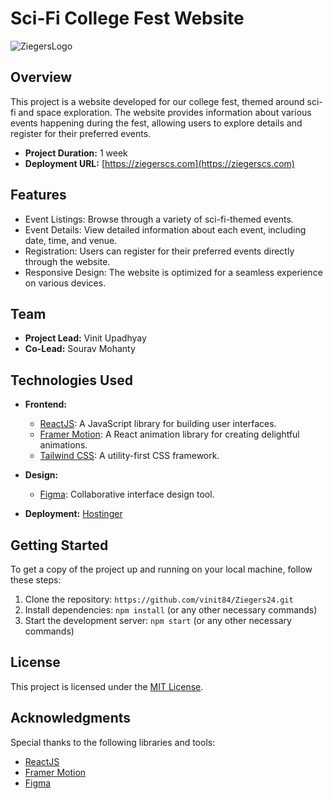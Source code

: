 # Sci-Fi College Fest Website

![ZiegersLogo](https://ziegerscs.com/static/media/ZiegersLogo.4e21822b4228767f2df8.webp)

## Overview

This project is a website developed for our college fest, themed around sci-fi and space exploration. The website provides information about various events happening during the fest, allowing users to explore details and register for their preferred events.

- **Project Duration:** 1 week
- **Deployment URL:** [https://ziegerscs.com](https://ziegerscs.com)

## Features

- Event Listings: Browse through a variety of sci-fi-themed events.
- Event Details: View detailed information about each event, including date, time, and venue.
- Registration: Users can register for their preferred events directly through the website.
- Responsive Design: The website is optimized for a seamless experience on various devices.

## Team

- **Project Lead:** Vinit Upadhyay
- **Co-Lead:** Sourav Mohanty

## Technologies Used

- **Frontend:**
  - [ReactJS](https://reactjs.org/): A JavaScript library for building user interfaces.
  - [Framer Motion](https://www.framer.com/motion/): A React animation library for creating delightful animations.
  - [Tailwind CSS](https://tailwindcss.com/): A utility-first CSS framework.

- **Design:**
  - [Figma](https://www.figma.com/): Collaborative interface design tool.

- **Deployment:** [Hostinger](https://www.hostinger.com/)

## Getting Started

To get a copy of the project up and running on your local machine, follow these steps:

1. Clone the repository: `https://github.com/vinit84/Ziegers24.git`
2. Install dependencies: `npm install` (or any other necessary commands)
3. Start the development server: `npm start` (or any other necessary commands)

## License

This project is licensed under the [MIT License](LICENSE).

## Acknowledgments

Special thanks to the following libraries and tools:
- [ReactJS](https://reactjs.org/)
- [Framer Motion](https://www.framer.com/motion/)
- [Figma](https://www.figma.com/)
